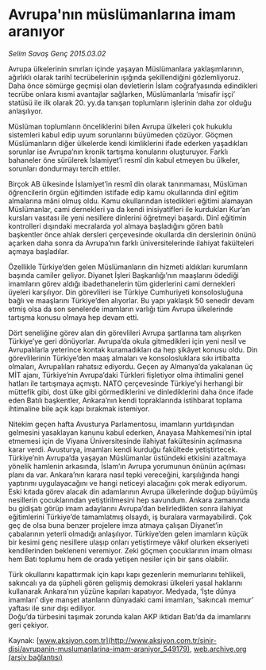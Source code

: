 # Avrupa'nın müslümanlarına imam aranıyor

*Selim Savaş Genç 2015.03.02*

<div class="pNewsDetailMainContent" itemprop="articleBody">
 <p>
  Avrupa ülkelerinin sınırları içinde yaşayan Müslümanlara yaklaşımlarının, ağırlıklı olarak tarihî tecrübelerinin ışığında şekillendiğini gözlemliyoruz. Daha önce sömürge geçmişi olan devletlerin İslam coğrafyasında edindikleri tecrübe onlara kısmi avantajlar sağlarken, Müslümanlarla ‘misafir işçi’ statüsü ile ilk olarak 20. yy.da tanışan toplumların işlerinin daha zor olduğu anlaşılıyor.
 </p>
 <p>
  Müslüman toplumların önceliklerini bilen Avrupa ülkeleri çok hukuklu sistemleri kabul edip uyum sorunlarını büyümeden çözüyor. Göçmen Müslümanların diğer ülkelerde kendi kimliklerini ifade ederken yaşadıkları sorunlar ise Avrupa’nın kronik tartışma konularını oluşturuyor. Farklı bahaneler öne sürülerek İslamiyet’i resmî din kabul etmeyen bu ülkeler, sorunları dondurmayı tercih ettiler.
 </p>
 <p>
  Birçok AB ülkesinde İslamiyet’in resmî din olarak tanınmaması, Müslüman öğrencilerin örgün eğitimden istifade edip kamu okullarında dinî eğitim almalarına mâni olmuş oldu. Kamu okullarından istedikleri eğitimi alamayan Müslümanlar, cami dernekleri ya da kendi inisiyatifleri ile kurdukları Kur’an kursları vasıtası ile yeni nesillere dinlerini öğretmeyi başardı. Dinî eğitimin kontrolleri dışındaki mecralarda yol almaya başladığını gören batılı başkentler önce ahlak dersleri çerçevesinde okullarda din derslerinin önünü açarken daha sonra da Avrupa’nın farklı üniversitelerinde ilahiyat fakülteleri açmaya başladılar.
 </p>
 <p>
  Özellikle Türkiye’den gelen Müslümanların din hizmeti aldıkları kurumların başında camiler geliyor. Diyanet İşleri Başkanlığı’nın maaşlarını ödediği imamların görev aldığı ibadethanelerin tüm giderlerini cami dernekleri üyeleri karşılıyor. Din görevlileri ise Türkiye Cumhuriyeti konsolosluğuna bağlı ve maaşlarını Türkiye’den alıyorlar. Bu yapı yaklaşık 50 senedir devam etmiş olsa da son senelerde imamların varlığı tüm Avrupa ülkelerinde tartışma konusu olmaya hep devam etti.
 </p>
 <p>
  Dört seneliğine görev alan din görevlileri Avrupa şartlarına tam alışırken Türkiye’ye geri dönüyorlar. Avrupa’da okula gitmedikleri için yeni nesil ve Avrupalılarla yeterince kontak kuramadıkları da hep şikâyet konusu oldu. Din görevlilerinin Türkiye’den maaş almaları ve konsolosluklara sıkı irtibatta olmaları, Avrupalıları rahatsız ediyordu. Geçen ay Almanya’da yakalanan üç MİT ajanı, Türkiye’nin Avrupa’daki Türkleri fişletiyor olma ihtimalini genel hatları ile tartışmaya açmıştı. NATO çerçevesinde Türkiye’yi herhangi bir müttefik gibi, dost ülke gibi görmediklerini ve dinlediklerini daha önce ifade eden Batılı başkentler, Ankara’nın kendi topraklarında istihbarat toplama ihtimaline bile açık kapı bırakmak istemiyor.
 </p>
 <p>
  Nitekim geçen hafta Avusturya Parlamentosu, imamların yurtdışından gelmesini yasaklayan kanunu kabul ederken, Anayasa Mahkemesi’nin iptal etmemesi için de Viyana Üniversitesinde ilahiyat fakültesinin açılmasına karar verdi. Avusturya, imamları kendi kurduğu fakültede yetiştirtecek. Türkiye’nin Avrupa’da yaşayan Müslümanlar üstündeki etkisini azaltmaya yönelik hamlenin arkasında, İslam’ın Avrupa yorumunun önünün açılması planı da var. Ankara’nın karara nasıl tepki vereceğini, karşılığında hangi yaptırımı uygulayacağını ve hangi neticeyi alacağını çok merak ediyorum.
  <br>
   Eski kıtada görev alacak din adamlarının Avrupa ülkelerinde doğup büyümüş nesillerin çocuklarından yetiştirilmesini hep savundum. Ankara zamanında bu gidişatı görüp imam adaylarını Avrupa’dan belirledikten sonra ilahiyat eğitimlerini Türkiye’de tamamlatmış olsaydı, iş buralara varmayabilirdi. Çok geç de olsa buna benzer projelere imza atmaya çalışan Diyanet’in çabalarının yeterli olmadığı anlaşılıyor. Türkiye’den gelen imamların küçük bir kesimi genç nesillere ulaşıp onları yetiştirmeye vâkıf olurken ekseriyeti kendilerinden bekleneni veremiyor. Zeki göçmen çocuklarının imam olması hem Batı toplumu hem de orada yetişen nesiler için bir şans olabilir.
  </br>
 </p>
 <p>
  Türk okullarını kapattırmak için kapı kapı gezenlerin memurlarını tehlikeli, sakıncalı ya da şüpheli gören gelişmiş demokrasi ülkeleri yasal haklarını kullanarak Ankara’nın yüzüne kapıları kapatıyor. Medyada‚ ‘İşte dünya imamları’ diye manşet atanların dünyadaki cami imamları‚ ‘sakıncalı memur’ yaftası ile sınır dışı ediliyor.
  <br>
   Doğu’da türbesini taşımak zorunda kalan AKP iktidarı Batı’da da imamlarını geri çekiyor.
  </br>
 </p>
</div>


Kaynak: [www.aksiyon.com.tr](http://www.aksiyon.com.tr/sinir-disi/avrupanin-muslumanlarina-imam-araniyor_549179), [web.archive.org (arşiv bağlantısı)](http://web.archive.org/web/20150706075553/http://www.aksiyon.com.tr/sinir-disi/avrupanin-muslumanlarina-imam-araniyor_549179)
